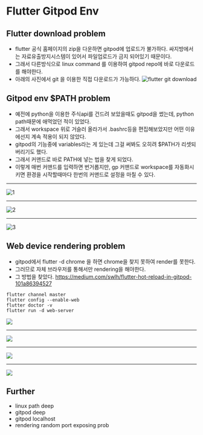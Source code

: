 # Flutter Gitpod Env
## Flutter download problem
- flutter 공식 홈페이지의 zip을 다운하면 gitpod에 업로드가 불가하다. 싸지방에서는 자료유출방지시스템이 있어서 파일업로드가 금지 되어있기 때문이다.
- 그래서 다른방식으로 linux command 를 이용하여 gitpod repo에 바로 다운로드를 해야한다.
- 아래의 사진에서 git 을 이용한 직접 다운로드가 가능하다.
![flutter git download](https://i.imgur.com/wJQ1OHr.png)

## Gitpod env $PATH problem
- 예전에 python을 이용한 주식api를 건드려 보았을때도 gitpod을 썼는데, python path때문에 애먹었던 적이 있었다.
- 그래서 workspace 위로 거슬러 올라가서 .bashrc등을 편집해보았지만 어떤 이유에선지 계속 적용이 되지 않았다.
- gitpod의 기능중에 variables라는 게 있는데 그걸 써봐도 오히려 $PATH가 리셋되버리기도 했다.
- 그래서 커맨드로 바로 PATH에 넣는 법을 찾게 되었다.
- 이렇게 매번 커맨드를 입력하면 번거롭지만, gp 커맨드로 workspace를 자동화시키면 환경을 시작할때마다 한번의 커맨드로 설정을 마칠 수 있다.
***
![1](https://i.imgur.com/JdSUud3.png)
***
![2](https://i.imgur.com/DxRwHSU.png)
***
![3](https://i.imgur.com/MTjOnQP.png)

## Web device rendering problem
- gitpod에서 flutter -d chrome 을 하면 chrome을 찾지 못하여 render를 못한다.
- 그러므로 자체 브라우저를 통해서만 rendering을 해야한다.
- 그 방법을 찾았다. https://medium.com/swlh/flutter-hot-reload-in-gitpod-101a86394527
```
flutter channel master
flutter config --enable-web
flutter doctor -v
flutter run -d web-server
```

![](https://i.imgur.com/M9QNEcR.png)
***
![](https://i.imgur.com/kOeIJqq.png)
***
![](https://i.imgur.com/plqpSt7.png)
***
![](https://i.imgur.com/g0xFtac.png)

## Further
- linux path deep
- gitpod deep
- gitpod localhost
- rendering random port exposing prob

